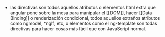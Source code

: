 - las directivas son todos aquellos atributos o elementos html extra que angular pone sobre la mesa para manipular el [[DOM]], hacer [[Data Binding]] o renderización condicional, todos aquellos extraños atributos como ngmodel, *ngIf, etc, o elementos como el ng-template son todas directivas para hacer cosas más fácil que con JavaScript normal.